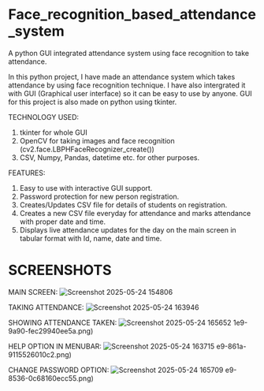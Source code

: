 # Face_recognition_based_attendance_system
A python GUI integrated attendance system using face recognition to take attendance.

In this python project, I have made an attendance system which takes attendance by using face recognition technique. I have also intergrated it with GUI (Graphical user interface) so it can be easy to use by anyone. GUI for this project is also made on python using tkinter. 

TECHNOLOGY USED:
1) tkinter for whole GUI
2) OpenCV for taking images and face recognition (cv2.face.LBPHFaceRecognizer_create())
3) CSV, Numpy, Pandas, datetime etc. for other purposes.

FEATURES:
1) Easy to use with interactive GUI support.
2) Password protection for new person registration.
3) Creates/Updates CSV file for details of students on registration.
4) Creates a new CSV file everyday for attendance and marks attendance with proper date and time.
5) Displays live attendance updates for the day on the main screen in tabular format with Id, name, date and time.

# SCREENSHOTS
MAIN SCREEN:
![Screenshot 2025-05-24 154806](https://github.com/user-attachments/assets/7eb8a1b0-c848-4756-8d29-b4d2b0a7442f)

TAKING ATTENDANCE:
![Screenshot 2025-05-24 163946](https://github.com/user-attachments/assets/2aa0c52c-0227-404e-a22c-69e5e6942274)

SHOWING ATTENDANCE TAKEN:
![Screenshot 2025-05-24 165652](https://github.com/user-attachments/assets/1976d78d-a216-4283-93b7-99562bad256a)
1e9-9a90-fec29940ee5a.png)

HELP OPTION IN MENUBAR:
![Screenshot 2025-05-24 163715](https://github.com/user-attachments/assets/0f04b454-e867-4ff8-9383-f3772a491f1c)
e9-861a-9115526010c2.png)

CHANGE PASSWORD OPTION:
![Screenshot 2025-05-24 165709](https://github.com/user-attachments/assets/7c5af15c-4062-455a-9844-9cc167075c8c)
e9-8536-0c68160ecc55.png)

